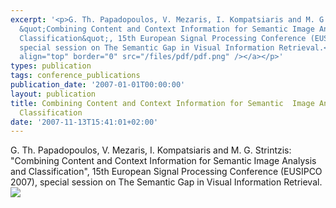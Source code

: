 ```yaml
---
excerpt: '<p>G. Th. Papadopoulos, V. Mezaris, I. Kompatsiaris and M. G. Strintzis:
  &quot;Combining Content and Context Information for Semantic Image Analysis and
  Classification&quot;, 15th European Signal Processing Conference (EUSIPCO 2007),
  special session on The Semantic Gap in Visual Information Retrieval.<a href="/files/pdf/eusipco07.pdf"><img
  align="top" border="0" src="/files/pdf/pdf.png" /></a></p>'
types: publication
tags: conference_publications
publication_date: '2007-01-01T00:00:00'
layout: publication
title: Combining Content and Context Information for Semantic  Image Analysis and
  Classification
date: '2007-11-13T15:41:01+02:00'
---
```

<p>G. Th. Papadopoulos, V. Mezaris, I. Kompatsiaris and M. G. Strintzis: &quot;Combining Content and Context Information for Semantic Image Analysis and Classification&quot;, 15th European Signal Processing Conference (EUSIPCO 2007), special session on The Semantic Gap in Visual Information Retrieval.<a href="/files/pdf/eusipco07.pdf"><img align="top" border="0" src="/files/pdf/pdf.png" /></a></p>
